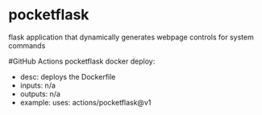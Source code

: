 # pocketflask
flask application that dynamically generates webpage controls for system commands

#GitHub Actions
pocketflask docker deploy:
  - desc: deploys the Dockerfile
  - inputs: n/a
  - outputs: n/a
  - example: 
   uses: actions/pocketflask@v1
